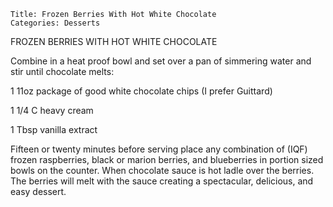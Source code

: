 ~~~ recipe-info
Title: Frozen Berries With Hot White Chocolate
Categories: Desserts
~~~

FROZEN BERRIES WITH HOT WHITE CHOCOLATE

Combine in a heat proof bowl and set over a pan of simmering water and stir until chocolate melts:

1 11oz package of good white chocolate chips (I prefer Guittard)

1 1/4 C heavy cream

1 Tbsp vanilla extract

Fifteen or twenty minutes before serving place any combination of (IQF) frozen raspberries, black or
marion berries, and blueberries in portion sized bowls on the counter.  When chocolate sauce is hot
ladle over the berries.  The berries will melt with the sauce creating a spectacular, delicious, and
easy dessert.
